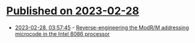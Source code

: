 # [Published on 2023-02-28](index.md)

* [2023-02-28, 03:57:45](https://lobste.rs/s/3tzbar/reverse_engineering_modr_m_addressing) - [Reverse-engineering the ModR/M addressing microcode in the Intel 8086 processor](http://www.righto.com/2023/02/8086-modrm-addressing.html)
